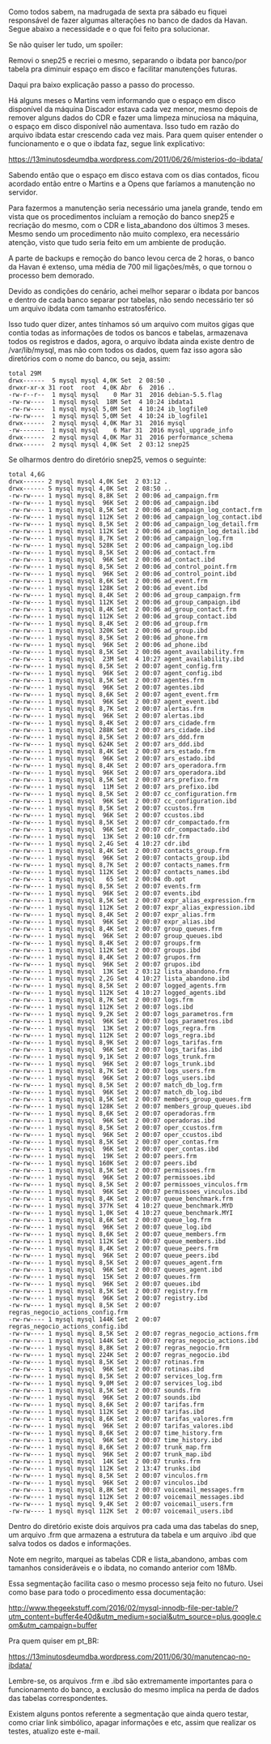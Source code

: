 Como todos sabem, na madrugada de sexta pra sábado eu fiquei responsável de fazer algumas alterações no banco de dados da Havan. Segue abaixo a necessidade e o que foi feito pra solucionar.

Se não quiser ler tudo, um spoiler:

Removi o snep25 e recriei o mesmo, separando o ibdata por banco/por tabela pra diminuir espaço em disco e facilitar manutenções futuras. 

Daqui pra baixo explicação passo a passo do processo.

Há alguns meses o Martins vem informando que o espaço em disco disponível da máquina Discador estava cada vez menor, mesmo depois de remover alguns dados do CDR e fazer uma limpeza minuciosa na máquina, o espaço em disco disponível não aumentava.  Isso tudo em razão do arquivo ibdata estar crescendo cada vez mais. Para quem quiser entender o funcionamento e o que o ibdata faz, segue link explicativo: 

https://13minutosdeumdba.wordpress.com/2011/06/26/misterios-do-ibdata/

Sabendo então que o espaço em disco estava com os dias contados, ficou acordado então entre o Martins e a Opens que faríamos a manutenção no servidor.

Para fazermos a manutenção seria necessário uma janela grande, tendo em vista que os procedimentos incluíam a remoção do banco snep25 e recriação do mesmo, com o CDR e lista_abandono dos últimos 3 meses. Mesmo sendo um procedimento não muito complexo, era necessário atenção, visto que tudo seria feito em um ambiente de produção.

A parte de backups e remoção do banco levou cerca de 2 horas, o banco da Havan é extenso, uma média de 700 mil ligações/mês, o que tornou o processo bem demorado.

Devido as condições do cenário, achei melhor separar o ibdata por bancos e dentro de cada banco separar por tabelas, não sendo necessário ter só um arquivo ibdata com tamanho estratosférico.

Isso tudo quer dizer, antes tínhamos só um arquivo com muitos gigas que contia todas as informações de todos os bancos e tabelas, armazenava todos os registros e dados, agora, o arquivo ibdata ainda existe  dentro de /var/lib/mysql, mas não com todos os dados, quem faz isso agora são diretórios com o nome do banco, ou seja, assim:

```snep-sc-01-matriz-discador-dac:~# ls -lha /var/lib/mysql/
total 29M
drwx------  5 mysql mysql 4,0K Set  2 08:50 .
drwxr-xr-x 31 root  root  4,0K Abr  6  2016 ..
-rw-r--r--  1 mysql mysql    0 Mar 31  2016 debian-5.5.flag
-rw-rw----  1 mysql mysql  18M Set  4 10:24 ibdata1
-rw-rw----  1 mysql mysql 5,0M Set  4 10:24 ib_logfile0
-rw-rw----  1 mysql mysql 5,0M Set  4 10:24 ib_logfile1
drwx------  2 mysql mysql 4,0K Mar 31  2016 mysql
-rw-------  1 mysql mysql    6 Mar 31  2016 mysql_upgrade_info
drwx------  2 mysql mysql 4,0K Mar 31  2016 performance_schema
drwx------  2 mysql mysql 4,0K Set  2 03:12 snep25
```

Se olharmos dentro do diretório snep25, vemos o seguinte:

```snep-sc-01-matriz-discador-dac:~# ls -lha /var/lib/mysql/snep25/
total 4,6G
drwx------ 2 mysql mysql 4,0K Set  2 03:12 .
drwx------ 5 mysql mysql 4,0K Set  2 08:50 ..
-rw-rw---- 1 mysql mysql 8,8K Set  2 00:06 ad_campaign.frm
-rw-rw---- 1 mysql mysql  96K Set  2 00:06 ad_campaign.ibd
-rw-rw---- 1 mysql mysql 8,5K Set  2 00:06 ad_campaign_log_contact.frm
-rw-rw---- 1 mysql mysql 112K Set  2 00:06 ad_campaign_log_contact.ibd
-rw-rw---- 1 mysql mysql 8,5K Set  2 00:06 ad_campaign_log_detail.frm
-rw-rw---- 1 mysql mysql 112K Set  2 00:06 ad_campaign_log_detail.ibd
-rw-rw---- 1 mysql mysql 8,7K Set  2 00:06 ad_campaign_log.frm
-rw-rw---- 1 mysql mysql 528K Set  2 00:06 ad_campaign_log.ibd
-rw-rw---- 1 mysql mysql 8,5K Set  2 00:06 ad_contact.frm
-rw-rw---- 1 mysql mysql  96K Set  2 00:06 ad_contact.ibd
-rw-rw---- 1 mysql mysql 8,5K Set  2 00:06 ad_control_point.frm
-rw-rw---- 1 mysql mysql  96K Set  2 00:06 ad_control_point.ibd
-rw-rw---- 1 mysql mysql 8,6K Set  2 00:06 ad_event.frm
-rw-rw---- 1 mysql mysql 128K Set  2 00:06 ad_event.ibd
-rw-rw---- 1 mysql mysql 8,4K Set  2 00:06 ad_group_campaign.frm
-rw-rw---- 1 mysql mysql 112K Set  2 00:06 ad_group_campaign.ibd
-rw-rw---- 1 mysql mysql 8,4K Set  2 00:06 ad_group_contact.frm
-rw-rw---- 1 mysql mysql 112K Set  2 00:06 ad_group_contact.ibd
-rw-rw---- 1 mysql mysql 8,4K Set  2 00:06 ad_group.frm
-rw-rw---- 1 mysql mysql 320K Set  2 00:06 ad_group.ibd
-rw-rw---- 1 mysql mysql 8,5K Set  2 00:06 ad_phone.frm
-rw-rw---- 1 mysql mysql  96K Set  2 00:06 ad_phone.ibd
-rw-rw---- 1 mysql mysql 8,5K Set  2 00:06 agent_availability.frm
-rw-rw---- 1 mysql mysql  23M Set  4 10:27 agent_availability.ibd
-rw-rw---- 1 mysql mysql 8,5K Set  2 00:07 agent_config.frm
-rw-rw---- 1 mysql mysql  96K Set  2 00:07 agent_config.ibd
-rw-rw---- 1 mysql mysql 8,5K Set  2 00:07 agentes.frm
-rw-rw---- 1 mysql mysql  96K Set  2 00:07 agentes.ibd
-rw-rw---- 1 mysql mysql 8,6K Set  2 00:07 agent_event.frm
-rw-rw---- 1 mysql mysql  96K Set  2 00:07 agent_event.ibd
-rw-rw---- 1 mysql mysql 8,7K Set  2 00:07 alertas.frm
-rw-rw---- 1 mysql mysql  96K Set  2 00:07 alertas.ibd
-rw-rw---- 1 mysql mysql 8,4K Set  2 00:07 ars_cidade.frm
-rw-rw---- 1 mysql mysql 288K Set  2 00:07 ars_cidade.ibd
-rw-rw---- 1 mysql mysql 8,5K Set  2 00:07 ars_ddd.frm
-rw-rw---- 1 mysql mysql 624K Set  2 00:07 ars_ddd.ibd
-rw-rw---- 1 mysql mysql 8,4K Set  2 00:07 ars_estado.frm
-rw-rw---- 1 mysql mysql  96K Set  2 00:07 ars_estado.ibd
-rw-rw---- 1 mysql mysql 8,4K Set  2 00:07 ars_operadora.frm
-rw-rw---- 1 mysql mysql  96K Set  2 00:07 ars_operadora.ibd
-rw-rw---- 1 mysql mysql 8,5K Set  2 00:07 ars_prefixo.frm
-rw-rw---- 1 mysql mysql  11M Set  2 00:07 ars_prefixo.ibd
-rw-rw---- 1 mysql mysql 8,5K Set  2 00:07 cc_configuration.frm
-rw-rw---- 1 mysql mysql  96K Set  2 00:07 cc_configuration.ibd
-rw-rw---- 1 mysql mysql 8,5K Set  2 00:07 ccustos.frm
-rw-rw---- 1 mysql mysql  96K Set  2 00:07 ccustos.ibd
-rw-rw---- 1 mysql mysql 8,5K Set  2 00:07 cdr_compactado.frm
-rw-rw---- 1 mysql mysql  96K Set  2 00:07 cdr_compactado.ibd
-rw-rw---- 1 mysql mysql  13K Set  2 00:10 cdr.frm
-rw-rw---- 1 mysql mysql 2,4G Set  4 10:27 cdr.ibd
-rw-rw---- 1 mysql mysql 8,4K Set  2 00:07 contacts_group.frm
-rw-rw---- 1 mysql mysql  96K Set  2 00:07 contacts_group.ibd
-rw-rw---- 1 mysql mysql 8,7K Set  2 00:07 contacts_names.frm
-rw-rw---- 1 mysql mysql 112K Set  2 00:07 contacts_names.ibd
-rw-rw---- 1 mysql mysql   65 Set  2 00:04 db.opt
-rw-rw---- 1 mysql mysql 8,5K Set  2 00:07 events.frm
-rw-rw---- 1 mysql mysql  96K Set  2 00:07 events.ibd
-rw-rw---- 1 mysql mysql 8,5K Set  2 00:07 expr_alias_expression.frm
-rw-rw---- 1 mysql mysql 112K Set  2 00:07 expr_alias_expression.ibd
-rw-rw---- 1 mysql mysql 8,4K Set  2 00:07 expr_alias.frm
-rw-rw---- 1 mysql mysql  96K Set  2 00:07 expr_alias.ibd
-rw-rw---- 1 mysql mysql 8,4K Set  2 00:07 group_queues.frm
-rw-rw---- 1 mysql mysql  96K Set  2 00:07 group_queues.ibd
-rw-rw---- 1 mysql mysql 8,4K Set  2 00:07 groups.frm
-rw-rw---- 1 mysql mysql 112K Set  2 00:07 groups.ibd
-rw-rw---- 1 mysql mysql 8,4K Set  2 00:07 grupos.frm
-rw-rw---- 1 mysql mysql  96K Set  2 00:07 grupos.ibd
-rw-rw---- 1 mysql mysql  13K Set  2 03:12 lista_abandono.frm
-rw-rw---- 1 mysql mysql 2,2G Set  4 10:27 lista_abandono.ibd
-rw-rw---- 1 mysql mysql 8,5K Set  2 00:07 logged_agents.frm
-rw-rw---- 1 mysql mysql 112K Set  4 10:27 logged_agents.ibd
-rw-rw---- 1 mysql mysql 8,7K Set  2 00:07 logs.frm
-rw-rw---- 1 mysql mysql 112K Set  2 00:07 logs.ibd
-rw-rw---- 1 mysql mysql 9,2K Set  2 00:07 logs_parametros.frm
-rw-rw---- 1 mysql mysql  96K Set  2 00:07 logs_parametros.ibd
-rw-rw---- 1 mysql mysql  13K Set  2 00:07 logs_regra.frm
-rw-rw---- 1 mysql mysql 112K Set  2 00:07 logs_regra.ibd
-rw-rw---- 1 mysql mysql 8,9K Set  2 00:07 logs_tarifas.frm
-rw-rw---- 1 mysql mysql  96K Set  2 00:07 logs_tarifas.ibd
-rw-rw---- 1 mysql mysql 9,1K Set  2 00:07 logs_trunk.frm
-rw-rw---- 1 mysql mysql  96K Set  2 00:07 logs_trunk.ibd
-rw-rw---- 1 mysql mysql 8,7K Set  2 00:07 logs_users.frm
-rw-rw---- 1 mysql mysql  96K Set  2 00:07 logs_users.ibd
-rw-rw---- 1 mysql mysql 8,5K Set  2 00:07 match_db_log.frm
-rw-rw---- 1 mysql mysql  96K Set  2 00:07 match_db_log.ibd
-rw-rw---- 1 mysql mysql 8,5K Set  2 00:07 members_group_queues.frm
-rw-rw---- 1 mysql mysql 128K Set  2 00:07 members_group_queues.ibd
-rw-rw---- 1 mysql mysql 8,6K Set  2 00:07 operadoras.frm
-rw-rw---- 1 mysql mysql  96K Set  2 00:07 operadoras.ibd
-rw-rw---- 1 mysql mysql 8,5K Set  2 00:07 oper_ccustos.frm
-rw-rw---- 1 mysql mysql  96K Set  2 00:07 oper_ccustos.ibd
-rw-rw---- 1 mysql mysql 8,5K Set  2 00:07 oper_contas.frm
-rw-rw---- 1 mysql mysql  96K Set  2 00:07 oper_contas.ibd
-rw-rw---- 1 mysql mysql  19K Set  2 00:07 peers.frm
-rw-rw---- 1 mysql mysql 160K Set  2 00:07 peers.ibd
-rw-rw---- 1 mysql mysql 8,5K Set  2 00:07 permissoes.frm
-rw-rw---- 1 mysql mysql  96K Set  2 00:07 permissoes.ibd
-rw-rw---- 1 mysql mysql 8,5K Set  2 00:07 permissoes_vinculos.frm
-rw-rw---- 1 mysql mysql  96K Set  2 00:07 permissoes_vinculos.ibd
-rw-rw---- 1 mysql mysql 8,4K Set  2 00:07 queue_benchmark.frm
-rw-rw---- 1 mysql mysql 377K Set  4 10:27 queue_benchmark.MYD
-rw-rw---- 1 mysql mysql 1,0K Set  4 10:27 queue_benchmark.MYI
-rw-rw---- 1 mysql mysql 8,6K Set  2 00:07 queue_log.frm
-rw-rw---- 1 mysql mysql  96K Set  2 00:07 queue_log.ibd
-rw-rw---- 1 mysql mysql 8,6K Set  2 00:07 queue_members.frm
-rw-rw---- 1 mysql mysql 112K Set  2 00:07 queue_members.ibd
-rw-rw---- 1 mysql mysql 8,4K Set  2 00:07 queue_peers.frm
-rw-rw---- 1 mysql mysql  96K Set  2 00:07 queue_peers.ibd
-rw-rw---- 1 mysql mysql 8,5K Set  2 00:07 queues_agent.frm
-rw-rw---- 1 mysql mysql  96K Set  2 00:07 queues_agent.ibd
-rw-rw---- 1 mysql mysql  15K Set  2 00:07 queues.frm
-rw-rw---- 1 mysql mysql  96K Set  2 00:07 queues.ibd
-rw-rw---- 1 mysql mysql 8,5K Set  2 00:07 registry.frm
-rw-rw---- 1 mysql mysql  96K Set  2 00:07 registry.ibd
-rw-rw---- 1 mysql mysql 8,5K Set  2 00:07 regras_negocio_actions_config.frm
-rw-rw---- 1 mysql mysql 144K Set  2 00:07 regras_negocio_actions_config.ibd
-rw-rw---- 1 mysql mysql 8,5K Set  2 00:07 regras_negocio_actions.frm
-rw-rw---- 1 mysql mysql 144K Set  2 00:07 regras_negocio_actions.ibd
-rw-rw---- 1 mysql mysql 8,8K Set  2 00:07 regras_negocio.frm
-rw-rw---- 1 mysql mysql 224K Set  2 00:07 regras_negocio.ibd
-rw-rw---- 1 mysql mysql 8,5K Set  2 00:07 rotinas.frm
-rw-rw---- 1 mysql mysql  96K Set  2 00:07 rotinas.ibd
-rw-rw---- 1 mysql mysql 8,5K Set  2 00:07 services_log.frm
-rw-rw---- 1 mysql mysql 9,0M Set  2 00:07 services_log.ibd
-rw-rw---- 1 mysql mysql 8,5K Set  2 00:07 sounds.frm
-rw-rw---- 1 mysql mysql  96K Set  2 00:07 sounds.ibd
-rw-rw---- 1 mysql mysql 8,6K Set  2 00:07 tarifas.frm
-rw-rw---- 1 mysql mysql 112K Set  2 00:07 tarifas.ibd
-rw-rw---- 1 mysql mysql 8,6K Set  2 00:07 tarifas_valores.frm
-rw-rw---- 1 mysql mysql  96K Set  2 00:07 tarifas_valores.ibd
-rw-rw---- 1 mysql mysql 8,6K Set  2 00:07 time_history.frm
-rw-rw---- 1 mysql mysql  96K Set  2 00:07 time_history.ibd
-rw-rw---- 1 mysql mysql 8,6K Set  2 00:07 trunk_map.frm
-rw-rw---- 1 mysql mysql  96K Set  2 00:07 trunk_map.ibd
-rw-rw---- 1 mysql mysql  14K Set  2 00:07 trunks.frm
-rw-rw---- 1 mysql mysql 112K Set  2 13:47 trunks.ibd
-rw-rw---- 1 mysql mysql 8,5K Set  2 00:07 vinculos.frm
-rw-rw---- 1 mysql mysql  96K Set  2 00:07 vinculos.ibd
-rw-rw---- 1 mysql mysql 8,8K Set  2 00:07 voicemail_messages.frm
-rw-rw---- 1 mysql mysql 112K Set  2 00:07 voicemail_messages.ibd
-rw-rw---- 1 mysql mysql 9,4K Set  2 00:07 voicemail_users.frm
-rw-rw---- 1 mysql mysql 112K Set  2 00:07 voicemail_users.ibd
```

Dentro do diretório existe dois arquivos pra cada uma das tabelas do snep, um arquivo .frm que armazena a estrutura da tabela e um arquivo .ibd que salva todos os dados e informações.

Note em negrito, marquei as tabelas CDR e lista_abandono, ambas com tamanhos consideráveis e o ibdata, no comando anterior com 18Mb.

Essa segmentação facilita caso o mesmo processo seja feito no futuro. Usei como base para todo o procedimento essa documentação:

http://www.thegeekstuff.com/2016/02/mysql-innodb-file-per-table/?utm_content=buffer4e40d&utm_medium=social&utm_source=plus.google.com&utm_campaign=buffer

Pra quem quiser em pt_BR:

https://13minutosdeumdba.wordpress.com/2011/06/30/manutencao-no-ibdata/

Lembre-se, os arquivos .frm e .ibd são extremamente importantes para o funcionamento do banco, a exclusão do mesmo implica na perda de dados das tabelas correspondentes.

Existem alguns pontos referente a segmentação que ainda quero testar, como criar link simbólico, apagar informações e etc, assim que realizar os testes, atualizo este e-mail.
